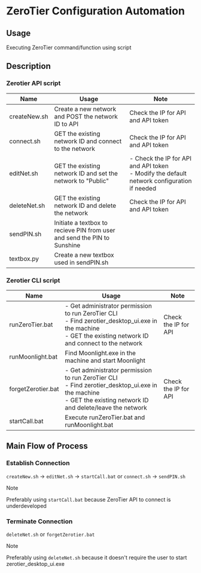 # ZeroTier Configuration Automation

## Usage
Executing ZeroTier command/function using script

## Description

### Zerotier API script

| Name | Usage | Note |
|----------|----------|----------|
| createNew.sh   | Create a new network and POST the network ID to API | Check the IP for API and API token  |
| connect.sh   | GET the existing network ID and connect to the network   | Check the IP for API and API token   |
| editNet.sh   | GET the existing network ID and set the network to "Public"   | - Check the IP for API and API token <br> - Modify the default network configuration if needed |
| deleteNet.sh   | GET the existing network ID and delete the network  | Check the IP for API and API token   |
| sendPIN.sh   | Initiate a textbox to recieve PIN from user and send the PIN to Sunshine   |    |
| textbox.py   | Create a new textbox used in sendPIN.sh   |    |


### Zerotier CLI script

| Name | Usage | Note |
|----------|----------|----------|
| runZeroTier.bat  | - Get administrator permission to run ZeroTier CLI <br> - Find zerotier_desktop_ui.exe in the machine <br>- GET the existing network ID and connect to the network    | Check the IP for API   |
| runMoonlight.bat   | Find Moonlight.exe in the machine and start Moonlight  |    |
| forgetZerotier.bat   | - Get administrator permission to run ZeroTier CLI <br> - Find zerotier_desktop_ui.exe in the machine <br>- GET the existing network ID and delete/leave the network   | Check the IP for API   |
| startCall.bat   | Execute runZeroTier.bat and runMoonlight.bat   |    |



## Main Flow of Process

### Establish Connection
`createNew.sh` → `editNet.sh` → `startCall.bat` or `connect.sh` → `sendPIN.sh`
>[!NOTE]
> Preferably using `startCall.bat` because ZeroTier API to connect is underdeveloped


### Terminate Connection
`deleteNet.sh` or `forgetZerotier.bat`
>[!NOTE]
> Preferably using `deleteNet.sh` because it doesn't require the user to start zerotier_desktop_ui.exe
